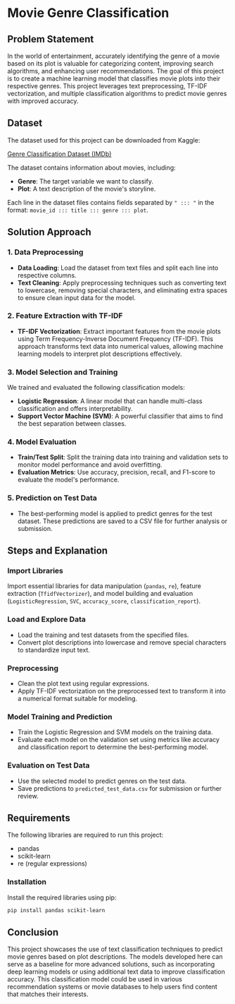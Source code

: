 # Movie Genre Classification

## Problem Statement
In the world of entertainment, accurately identifying the genre of a movie based on its plot is valuable for categorizing content, improving search algorithms, and enhancing user recommendations. The goal of this project is to create a machine learning model that classifies movie plots into their respective genres. This project leverages text preprocessing, TF-IDF vectorization, and multiple classification algorithms to predict movie genres with improved accuracy.

## Dataset
The dataset used for this project can be downloaded from Kaggle:

[Genre Classification Dataset (IMDb)](https://www.kaggle.com/datasets/hijest/genre-classification-dataset-imdb)

The dataset contains information about movies, including:
- **Genre**: The target variable we want to classify.
- **Plot**: A text description of the movie's storyline.

Each line in the dataset files contains fields separated by `" ::: "` in the format: `movie_id ::: title ::: genre ::: plot`.

## Solution Approach

### 1. Data Preprocessing
- **Data Loading**: Load the dataset from text files and split each line into respective columns.
- **Text Cleaning**: Apply preprocessing techniques such as converting text to lowercase, removing special characters, and eliminating extra spaces to ensure clean input data for the model.

### 2. Feature Extraction with TF-IDF
- **TF-IDF Vectorization**: Extract important features from the movie plots using Term Frequency-Inverse Document Frequency (TF-IDF). This approach transforms text data into numerical values, allowing machine learning models to interpret plot descriptions effectively.

### 3. Model Selection and Training
We trained and evaluated the following classification models:
- **Logistic Regression**: A linear model that can handle multi-class classification and offers interpretability.
- **Support Vector Machine (SVM)**: A powerful classifier that aims to find the best separation between classes.

### 4. Model Evaluation
- **Train/Test Split**: Split the training data into training and validation sets to monitor model performance and avoid overfitting.
- **Evaluation Metrics**: Use accuracy, precision, recall, and F1-score to evaluate the model's performance.
  
### 5. Prediction on Test Data
- The best-performing model is applied to predict genres for the test dataset. These predictions are saved to a CSV file for further analysis or submission.

## Steps and Explanation

### Import Libraries
Import essential libraries for data manipulation (`pandas`, `re`), feature extraction (`TfidfVectorizer`), and model building and evaluation (`LogisticRegression`, `SVC`, `accuracy_score`, `classification_report`).

### Load and Explore Data
- Load the training and test datasets from the specified files.
- Convert plot descriptions into lowercase and remove special characters to standardize input text.

### Preprocessing
- Clean the plot text using regular expressions.
- Apply TF-IDF vectorization on the preprocessed text to transform it into a numerical format suitable for modeling.

### Model Training and Prediction
- Train the Logistic Regression and SVM models on the training data.
- Evaluate each model on the validation set using metrics like accuracy and classification report to determine the best-performing model.

### Evaluation on Test Data
- Use the selected model to predict genres on the test data.
- Save predictions to `predicted_test_data.csv` for submission or further review.

## Requirements
The following libraries are required to run this project:
- pandas
- scikit-learn
- re (regular expressions)

### Installation
Install the required libraries using pip:
```bash
pip install pandas scikit-learn
```

## Conclusion
This project showcases the use of text classification techniques to predict movie genres based on plot descriptions. The models developed here can serve as a baseline for more advanced solutions, such as incorporating deep learning models or using additional text data to improve classification accuracy. This classification model could be used in various recommendation systems or movie databases to help users find content that matches their interests.
